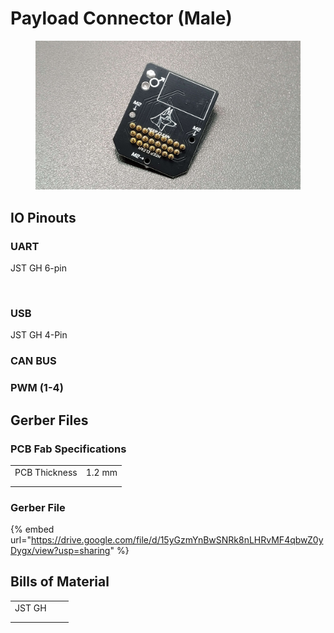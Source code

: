 # Payload Connector (Male)



<figure><img src="../.gitbook/assets/20231030_235255.jpg" alt=""><figcaption></figcaption></figure>







## IO Pinouts



### UART

JST GH 6-pin

<figure><img src="../.gitbook/assets/UART IO Schematic.png" alt=""><figcaption></figcaption></figure>

### USB

JST GH 4-Pin



### CAN BUS





### PWM (1-4)

## Gerber Files

### PCB Fab Specifications

|               |        |
| ------------- | ------ |
| PCB Thickness | 1.2 mm |
|               |        |
|               |        |

### Gerber File

{% embed url="https://drive.google.com/file/d/15yGzmYnBwSNRk8nLHRvMF4qbwZ0yDygx/view?usp=sharing" %}

## Bills of Material



|        |   |   |
| ------ | - | - |
| JST GH |   |   |
|        |   |   |
|        |   |   |

